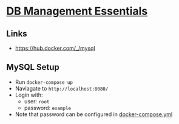# [DB Management Essentials](https://www.coursera.org/learn/database-management/home/welcome)

## Links

- https://hub.docker.com/_/mysql

## MySQL Setup

- Run `docker-compose up`
- Naviagate to `http://localhost:8080/`
- Login with:
  - user: `root`
  - password: `example`
- Note that password can be configured in [docker-compose.yml](docker-compose.yml)
